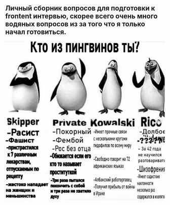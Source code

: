 ## Личный сборник вопросов для подготовки к frontent интервью, скорее всего очень много водяных вопросов из за того что я только начал готовиться.

![пингуин](./images/pingvin.jpg)
